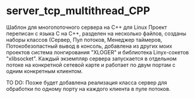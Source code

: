 # server_tcp_multithread_CPP
Шаблон для многопоточного сервера на С++ для Linux
Проект переписан с языка С на С++, разделен на несколько файлов, созданы наборы классов (Сервер, Пул потоков, Менеджер таймеров, Потокобезопастный вывод в консоль, добавлена из других моих проектов система лонгирования "XLOGER" и библиотека Linyx-сокетов "xlibsocket". Каждый экземпляр сервера запускается в отдельном потоке на конкретной сетевой карте и работает по двум портам с одним конкретным клиентом.

TO DO: Позже будет добавлена реализация класса сервер для обработки по одному порту на каждого клиента в пуле потоков.
